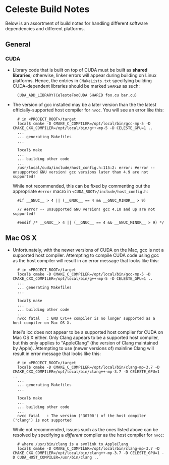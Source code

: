 # Celeste Build Notes

Below is an assortment of build notes for handling different software dependencies and different platforms.

## General

### CUDA

* Library code that is built on top of CUDA must be built as **shared libraries**; otherwise, linker errors will appear during building on Linux platforms.  Hence, the entries in `CMakeLists.txt` specifying building CUDA-dependent libraries should be marked `SHARED` as such:

        CUDA_ADD_LIBRARY(CelesteFooCUDA SHARED foo.cu bar.cu)

* The version of gcc installed may be a later version than the the latest officially-supported host compiler for `nvcc`.  You will see an error like this:

        # in <PROJECT_ROOT>/target
        local$ cmake -D CMAKE_C_COMPILER=/opt/local/bin/gcc-mp-5 -D CMAKE_CXX_COMPILER=/opt/local/bin/g++-mp-5 -D CELESTE_GPU=1 ..
        ...
        ... generating Makefiles
        ...

        local$ make
        ...
        ... building other code
        ...
        /usr/local/cuda/include/host_config.h:115:2: error: #error -- unsupported GNU version! gcc versions later than 4.9 are not supported!

    While not recommended, this can be fixed by commenting out the appropriate `#error` macro in `<CUDA_ROOT>/include/host_config.h`:

        #if __GNUC__ > 4 || (__GNUC__ == 4 && __GNUC_MINOR__ > 9)

        // #error -- unsupported GNU version! gcc 4.10 and up are not supported!

        #endif /* __GNUC__> 4 || (__GNUC__ == 4 && __GNUC_MINOR__ > 9) */



## Mac OS X

* Unfortunately, with the newer versions of CUDA on the Mac, gcc is not a supported host compiler.  Attempting to compile CUDA code using gcc as the host compiler will result in an error message that looks like this:

        # in <PROJECT_ROOT>/target
        local$ cmake -D CMAKE_C_COMPILER=/opt/local/bin/gcc-mp-5 -D CMAKE_CXX_COMPILER=/opt/local/bin/g++-mp-5 -D CELESTE_GPU=1 ..
        ...
        ... generating Makefiles
        ...

        local$ make
        ...
        ... building other code
        ...
        nvcc fatal   : GNU C/C++ compiler is no longer supported as a host compiler on Mac OS X.

    Intel's icc does not appear to be a supported host compiler for CUDA on Mac OS X either.  Only Clang appears to be a supported host compiler, but this only applies to "AppleClang" (the version of Clang maintained by Apple).  Attempting to use (newer versions of) mainline Clang will result in error message that looks like this:

        # in <PROJECT_ROOT>/target
        local$ cmake -D CMAKE_C_COMPILER=/opt/local/bin/clang-mp-3.7 -D CMAKE_CXX_COMPILER=/opt/local/bin/clang++-mp-3.7 -D CELESTE_GPU=1 ..
        ...
        ... generating Makefiles
        ...

        local$ make
        ...
        ... building other code
        ...
        nvcc fatal   : The version ('30700') of the host compiler ('clang') is not supported

    While not recommended, issues such as the ones listed above can be resolved by specifying a _different_ compiler as the host compiler for `nvcc`:

        # where /usr/bin/clang is a symlink to AppleClang
        local$ cmake -D CMAKE_C_COMPILER=/opt/local/bin/clang-mp-3.7 -D CMAKE_CXX_COMPILER=/opt/local/bin/clang++-mp-3.7 -D CELESTE_GPU=1 -D CUDA_HOST_COMPILER=/usr/bin/clang ..
